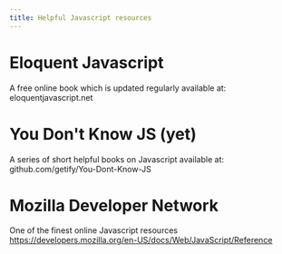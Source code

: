 ```yaml
---
title: Helpful Javascript resources
---
```


# Eloquent Javascript
A free online book which is updated regularly available at: eloquentjavascript.net

# You Don't Know JS (yet)
A series of short helpful books on Javascript available at: github.com/getify/You-Dont-Know-JS

# Mozilla Developer Network
One of the finest online Javascript resources https://developers.mozilla.org/en-US/docs/Web/JavaScript/Reference